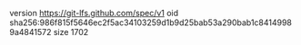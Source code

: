 version https://git-lfs.github.com/spec/v1
oid sha256:986f815f5646ec2f5ac34103259d1b9d25bab53a290bab1c84149989a4841572
size 1702
